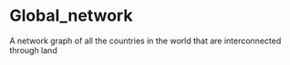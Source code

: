 # Global_network
A network graph of all the countries in the world that are interconnected through land
